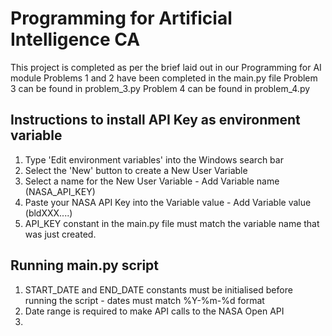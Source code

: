# Programming for Artificial Intelligence CA

This project is completed as per the brief laid out in our Programming for AI module
Problems 1 and 2 have been completed in the main.py file
Problem 3 can be found in problem_3.py
Problem 4 can be found in problem_4.py

## Instructions to install API Key as environment variable
1.  Type 'Edit environment variables' into the Windows search bar
2.  Select the 'New' button to create a New User Variable  
3.  Select a name for the New User Variable - Add Variable name (NASA_API_KEY)
4.  Paste your NASA API Key into the Variable value - Add Variable value (bldXXX....)
5.  API_KEY constant in the main.py file must match the variable name that was just created.

## Running main.py script
1.  START_DATE and END_DATE constants must be initialised before running the script - dates must match %Y-%m-%d format
2.  Date range is required to make API calls to the NASA Open API
3.  